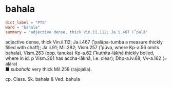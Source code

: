 # bahala

``` toml
dict_label = "PTS"
word = "bahala"
summary = "adjective dense, thick Vin.ii.112; Ja.i.467 (˚palā"
```

adjective dense, thick Vin.ii.112; Ja.i.467 (˚palāpa\-tumba a measure thickly filled with chaff); Ja.ii.91; Mil.282; Vism.257 (˚pūva, where Kp\-a.56 omits bahala), Vism.263 (opp. tanuka) Kp\-a.62 (˚kuthita\-lākhā thickly boiled, where in id. p Vism.261 has accha\-lākhā, i.e. clear); Dhp\-a.iv.68; Vv\-a.162 (= aḷāra)  
■ *subahala* very thick Mil.258 (rajojalla).

cp. Class. Sk. bahala & Ved. bahula

